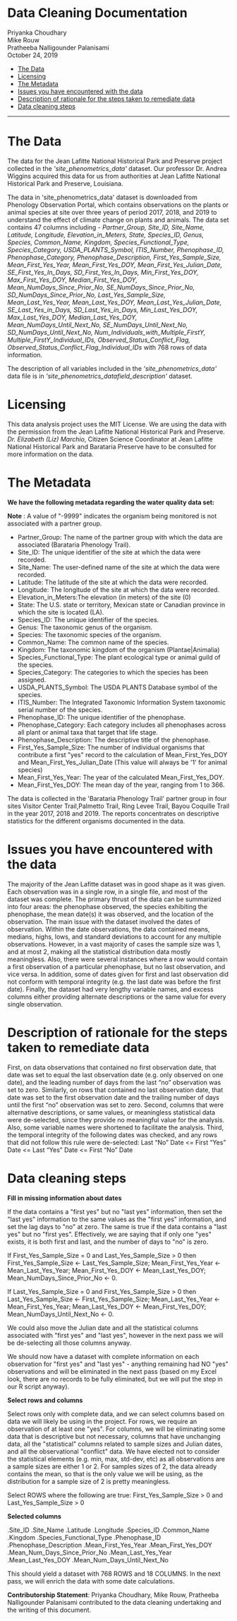 Data Cleaning Documentation
================
Priyanka Choudhary <br /> Mike Rouw <br /> Pratheeba Nalligounder Palanisami <br />
October 24, 2019

-   [The Data](#the-data)
-   [Licensing](#licensing)
-   [The Metadata](#the-metadata)
-   [Issues you have encountered with the data](#issues-you-have-encountered-with-the-data)
-   [Description of rationale for the steps taken to remediate data](#description-of-rationale-for-the-steps-taken-to-remediate-data)
-   [Data cleaning steps](#data-cleaning-steps)

------------------------------------------------------------------------

The Data
========

The data for the Jean Lafitte National Historical Park and Preserve project collected in the *'site_phenometrics_data'* dataset. Our professor Dr. Andrea Wiggins acquired this data for us from authorities at Jean Lafitte National Historical Park and Preserve, Louisiana. 

The data in 'site_phenometrics_data' dataset is downloaded from Phenology Observation Portal, which contains observations on the plants or animal species at site over three years of period 2017, 2018, and 2019 to understand the effect of climate change on plants and animals. The data set contains 47 columns including - *Partner_Group, Site_ID, Site_Name, Latitude, Longitude, Elevation_in_Meters, State, Species_ID, Genus, Species, Common_Name, Kingdom, Species_Functional_Type, Species_Category, USDA_PLANTS_Symbol, ITIS_Number, Phenophase_ID, Phenophase_Category, Phenophase_Description, First_Yes_Sample_Size, Mean_First_Yes_Year, Mean_First_Yes_DOY, Mean_First_Yes_Julian_Date, SE_First_Yes_In_Days, SD_First_Yes_In_Days, Min_First_Yes_DOY,  Max_First_Yes_DOY, Median_First_Yes_DOY, Mean_NumDays_Since_Prior_No, SE_NumDays_Since_Prior_No, SD_NumDays_Since_Prior_No, Last_Yes_Sample_Size, Mean_Last_Yes_Year, Mean_Last_Yes_DOY, Mean_Last_Yes_Julian_Date, SE_Last_Yes_in_Days, SD_Last_Yes_in_Days, Min_Last_Yes_DOY, Max_Last_Yes_DOY, Median_Last_Yes_DOY, Mean_NumDays_Until_Next_No, SE_NumDays_Until_Next_No, SD_NumDays_Until_Next_No, Num_Individuals_with_Multiple_FirstY, Multiple_FirstY_Individual_IDs, Observed_Status_Conflict_Flag, Observed_Status_Conflict_Flag_Individual_IDs* with 768 rows of data information.

The description of all variables included in the *'site_phenometrics_data'* data file is in *'site_phenometrics_datafield_description'* dataset.

Licensing
=========

This data analysis project uses the MIT License. We are using the data with the permission from the Jean Lafitte National Historical Park and Preserve. *Dr. Elizabeth (Liz) Marchio*, Citizen Science Coordinator at Jean Lafitte National Historical Park and Barataria Preserve have to be consulted for more information on the data. 

The Metadata
============

**We have the following metadata regarding the water quality data set:**

**Note** : A value of "-9999" indicates the organism being monitored is not associated with a partner group.

* Partner_Group: The name of the partner group with which the data are associated (Barataria Phenology Trail).	  
* Site_ID: The unique identifier of the site at which the data were recorded.
* Site_Name: The user-defined name of the site at which the data were recorded.	  
* Latitude: The latitude of the site at which the data were recorded.
* Longitude: The longitude of the site at which the data were recorded.   
* Elevation_in_Meters:The elevation (in meters) of the site (0)
* State: The U.S. state or territory, Mexican state or Canadian province in which the site is located (LA).
* Species_ID: The unique identifier of the species.
* Genus: The taxonomic genus of the organism.
* Species: The taxonomic species of the organism.
* Common_Name: The common name of the species.
* Kingdom:  The taxonomic kingdom of the organism (Plantae|Animalia)	  
* Species_Functional_Type: The plant ecological type or animal guild of the species. 
* Species_Category: The categories to which the species has been assigned.	 
* USDA_PLANTS_Symbol: The USDA PLANTS Database symbol of the species.	  
* ITIS_Number: The Integrated Taxonomic Information System taxonomic serial number of the species. 
* Phenophase_ID: The unique identifier of the phenophase.	 
* Phenophase_Category: Each category includes all phenophases across all plant or animal taxa that target that life stage.
* Phenophase_Description: The descriptive title of the phenophase. 
* First_Yes_Sample_Size: The number of individual organisms that contribute a first "yes" record to the calculation of Mean_First_Yes_DOY and Mean_First_Yes_Julian_Date (This value will always be '1' for animal species)	 
* Mean_First_Yes_Year: The year of the calculated Mean_First_Yes_DOY.	  
* Mean_First_Yes_DOY: The mean day of the year, ranging from 1 to 366.

The data is collected in the 'Barataria Phenology Trail' partner group in four sites Visitor Center Trail,Palmetto Trail, Ring Levee Trail, Bayou Coquille Trail in the year 2017, 2018 and 2019. The reports concentrates on descriptive statistics for the different organisms documented in the data.


Issues you have encountered with the data
=========================================

The majority of the Jean Lafitte dataset was in good shape as it was given.  Each observation was in a single row, in a single file, and most of the dataset was complete.  The primary thrust of the data can be summarized into four areas:  the phenophase observed, the species exhibiting the phenophase, the mean date(s) it was observed, and the location of the observation.  The main issue with the dataset involved the dates of observation.  Within the date observations, the data contained means, medians, highs, lows, and standard deviations to account for any multiple observations.  However, in a vast majority of cases the sample size was 1, and at most 2, making all the statistical distribution data mostly meaningless.  Also, there were several instances where a row would contain a first observation of a particular phenophase, but no last observation, and vice versa.  In addition, some of dates given for first and last observation did not conform with temporal integrity (e.g. the last date was before the first date).  Finally, the dataset had very lengthy variable names, and excess columns either providing alternate descriptions or the same value for every single observation.

Description of rationale for the steps taken to remediate data
==============================================================

First, on data observations that contained no first observation date, that date was set to equal the last observation date (e.g. only observed on one date), and the leading number of days from the last “no” observation was set to zero.  Similarly, on rows that contained no last observation date, that date was set to the first observation date and the trailing number of days until the first “no” observation was set to zero.
Second, columns that were alternative descriptions, or same values, or meaningless statistical data were de-selected, since they provide no meaningful value for the analysis.  Also, some variable names were shortened to facilitate the analysis.
Third, the temporal integrity of the following dates was checked, and any rows that did not follow this rule were de-selected:
	Last “No” Date <= First “Yes” Date <= Last “Yes” Date <= First “No” Date


Data cleaning steps
===================

**Fill in missing information about dates**


If the data contains a "first yes" but no "last yes" information, then set the "last yes" information to the same values as the "first yes" information, and set the lag days to "no" at zero.  The same is true if the data contains a "last yes" but no "first yes".  Effectively, we are saying that if only one "yes" exists, it is both first and last, and the number of days to "no" is zero.

If First_Yes_Sample_Size = 0 and Last_Yes_Sample_Size > 0 then
	First_Yes_Sample_Size <- Last_Yes_Sample_Size;
	Mean_First_Yes_Year <- Mean_Last_Yes_Year;
	Mean_First_Yes_DOY <- Mean_Last_Yes_DOY;
	Mean_NumDays_Since_Prior_No <- 0.

If Last_Yes_Sample_Size = 0 and First_Yes_Sample_Size > 0 then
	Last_Yes_Sample_Size <- First_Yes_Sample_Size;
	Mean_Last_Yes_Year <- Mean_First_Yes_Year;
	Mean_Last_Yes_DOY <- Mean_First_Yes_DOY;
	Mean_NumDays_Until_Next_No <- 0.

We could also move the Julian date and all the statistical columns associated with "first yes" and "last yes", however in the next pass we will be de-selecting all those columns anyway.

We should now have a dataset with complete information on each observation for "first yes" and "last yes" - anything remaining had NO "yes" observations and will be eliminated in the next pass (based on my Excel look, there are no records to be fully eliminated, but we will put the step in our R script anyway).

**Select rows and columns** 

Select rows only with complete data, and we can select columns based on data we will likely be using in the project.  For rows, we require an observation of at least one "yes".  For columns, we will be eliminating some data that is descriptive but not necessary, columns that have unchanging data, all the "statistical" columns related to sample sizes and Julian dates, and all the observational "conflict" data.  We have elected not to consider the statistical elements (e.g. min, max, std-dev, etc) as all observations are a sample sizes are either 1 or 2.  For samples sizes of 2, the data already contains the mean, so that is the only value we will be using, as the distribution for a sample size of 2 is pretty meaningless.

Select ROWS where the following are true:
	First_Yes_Sample_Size > 0 and Last_Yes_Sample_Size > 0

**Selected columns** 

.Site_ID
.Site_Name
.Latitude
.Longitude
.Species_ID
.Common_Name
.Kingdom
.Species_Functional_Type
.Phenophase_ID
.Phenophase_Description
.Mean_First_Yes_Year
.Mean_First_Yes_DOY
.Mean_Num_Days_Since_Prior_No
.Mean_Last_Yes_Year
.Mean_Last_Yes_DOY
.Mean_Num_Days_Until_Next_No

This should yield a dataset with 768 ROWS and 18 COLUMNS.  In the next pass, we will enrich the data with some date calculations.

**Contributorship Statement**: Priyanka Choudhary, Mike Rouw, Pratheeba Nalligounder Palanisami contributed to the data cleaning undertaking and the writing of this document.

